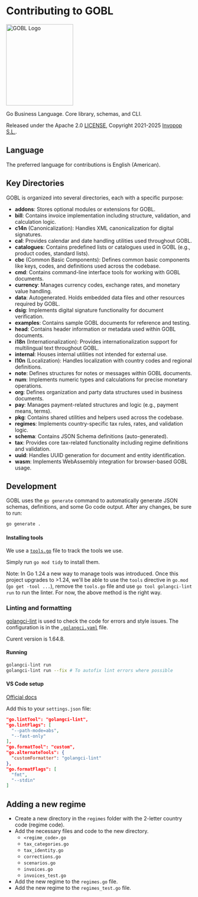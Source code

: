 # Contributing to GOBL

<img src="https://github.com/invopop/gobl/blob/main/gobl_logo_black_rgb.svg?raw=true" width="181" height="219" alt="GOBL Logo">

Go Business Language. Core library, schemas, and CLI.

Released under the Apache 2.0 [LICENSE](https://github.com/invopop/gobl/blob/main/LICENSE), Copyright 2021-2025 [Invopop S.L.](https://invopop.com).

## Language

The preferred language for contributions is English (American).

## Key Directories

GOBL is organized into several directories, each with a specific purpose:

- **addons**: Stores optional modules or extensions for GOBL.
- **bill**: Contains invoice implementation including structure, validation, and calculation logic.
- **c14n** (Canonicalization): Handles XML canonicalization for digital signatures.
- **cal**: Provides calendar and date handling utilities used throughout GOBL.
- **catalogues**: Contains predefined lists or catalogues used in GOBL (e.g., product codes, standard lists).
- **cbc** (Common Basic Components): Defines common basic components like keys, codes, and definitions used across the codebase.
- **cmd**: Contains command-line interface tools for working with GOBL documents.
- **currency**: Manages currency codes, exchange rates, and monetary value handling.
- **data**: Autogenerated. Holds embedded data files and other resources required by GOBL.
- **dsig**: Implements digital signature functionality for document verification.
- **examples**: Contains sample GOBL documents for reference and testing.
- **head**: Contains header information or metadata used within GOBL documents.
- **i18n** (Internationalization): Provides internationalization support for multilingual text throughout GOBL.
- **internal**: Houses internal utilities not intended for external use.
- **l10n** (Localization): Handles localization with country codes and regional definitions.
- **note**: Defines structures for notes or messages within GOBL documents.
- **num**: Implements numeric types and calculations for precise monetary operations.
- **org**: Defines organization and party data structures used in business documents.
- **pay**: Manages payment-related structures and logic (e.g., payment means, terms).
- **pkg**: Contains shared utilities and helpers used across the codebase.
- **regimes**: Implements country-specific tax rules, rates, and validation logic.
- **schema**: Contains JSON Schema definitions (auto-generated).
- **tax**: Provides core tax-related functionality including regime definitions and validation.
- **uuid**: Handles UUID generation for document and entity identification.
- **wasm**: Implements WebAssembly integration for browser-based GOBL usage.


## Development

GOBL uses the `go generate` command to automatically generate JSON schemas, definitions, and some Go code output. After any changes, be sure to run:

```bash
go generate .
```

#### Installing tools

We use a [`tools.go`](tools.go) file to track the tools we use.

Simply run `go mod tidy` to install them.

Note: In Go 1.24 a new way to manage tools was introduced. Once this project upgrades to >1.24, we'll be able to use the `tools` directive in `go.mod` (`go get -tool ...`), remove the `tools.go` file and use `go tool golangci-lint run` to run the linter. For now, the above method is the right way.

### Linting and formatting

[golangci-lint](https://golangci-lint.run/) is used to check the code for errors and style issues. The configuration is in the [`.golangci.yaml`](.golangci.yaml) file.

Curent version is 1.64.8.

#### Running

```bash
golangci-lint run
golangci-lint run --fix # To autofix lint errors where possible
```

#### VS Code setup

[Official docs](https://golangci-lint.run/welcome/integrations/#visual-studio-code)

Add this to your `settings.json` file:

```json
"go.lintTool": "golangci-lint",
"go.lintFlags": [
  "--path-mode=abs",
  "--fast-only"
],
"go.formatTool": "custom",
"go.alternateTools": {
  "customFormatter": "golangci-lint"
},
"go.formatFlags": [
  "fmt",
  "--stdin"
]
```

## Adding a new regime

- Create a new directory in the `regimes` folder with the 2-letter country code (regime code).
- Add the necessary files and code to the new directory.
  - `<regime_code>.go`
  - `tax_categories.go`
  - `tax_identity.go`
  - `corrections.go`
  - `scenarios.go`
  - `invoices.go`
  - `invoices_test.go`
- Add the new regime to the `regimes.go` file.
- Add the new regime to the `regimes_test.go` file.